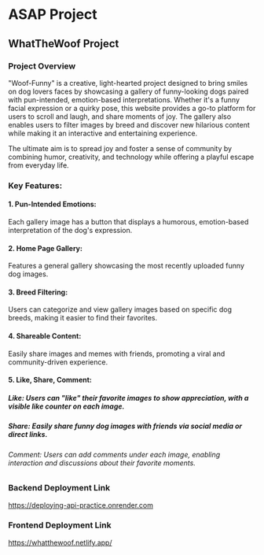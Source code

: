 # ASAP Project
## WhatTheWoof Project

### Project Overview
"Woof-Funny" is a creative, light-hearted project designed to bring smiles on dog lovers faces by showcasing a gallery of funny-looking dogs paired with pun-intended, emotion-based interpretations. Whether it's a funny facial expression or a quirky pose, this website provides a go-to platform for users to scroll and laugh, and share moments of joy. The gallery also enables users to filter images by breed and discover new hilarious content while making it an interactive and entertaining experience.

The ultimate aim is to spread joy and foster a sense of community by combining humor, creativity, and technology while offering a playful escape from everyday life.

### Key Features:

#### 1. Pun-Intended Emotions:
Each gallery image has a button that displays a humorous, emotion-based interpretation of the dog's expression.

#### 2. Home Page Gallery:
Features a general gallery showcasing the most recently uploaded funny dog images.

#### 3. Breed Filtering: 
Users can categorize and view gallery images based on specific dog breeds, making it easier to find their favorites.

#### 4. Shareable Content: 
Easily share images and memes with friends, promoting a viral and community-driven experience.

#### 5. Like, Share, Comment:
##### Like: Users can "like" their favorite images to show appreciation, with a visible like counter on each image.
##### Share: Easily share funny dog images with friends via social media or direct links.
###### Comment: Users can add comments under each image, enabling interaction and discussions about their favorite moments.

### Backend Deployment Link
https://deploying-api-practice.onrender.com

### Frontend Deployment Link 
https://whatthewoof.netlify.app/

